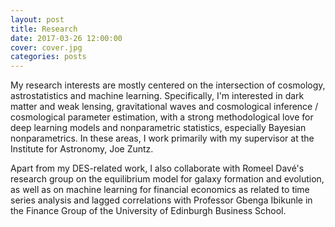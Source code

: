 ```yaml
---
layout: post
title: Research
date: 2017-03-26 12:00:00
cover: cover.jpg
categories: posts
---
```


My research interests are mostly centered on the intersection of cosmology, astrostatistics and machine learning. Specifically, I'm interested in dark matter and weak lensing, gravitational waves and cosmological inference / cosmological parameter estimation, with a strong methodological love for deep learning models and nonparametric statistics, especially Bayesian nonparametrics. In these areas, I work primarily with my supervisor at the Institute for Astronomy, Joe Zuntz.

Apart from my DES-related work, I also collaborate with Romeel Davé's research group on the equilibrium model for galaxy formation and evolution, as well as on machine learning for financial economics as related to time series analysis and lagged correlations with Professor Gbenga Ibikunle in the Finance Group of the University of Edinburgh Business School.

